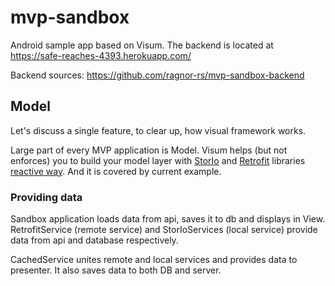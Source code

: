 # mvp-sandbox
Android sample app based on Visum. The backend is located at https://safe-reaches-4393.herokuapp.com/

Backend sources: https://github.com/ragnor-rs/mvp-sandbox-backend

## Model

Let's discuss a single feature, to clear up, how visual framework works.

Large part of every MVP application is Model.
Visum helps (but not enforces) you to build your model layer with [StorIo](https://github.com/pushtorefresh/storio) and [Retrofit](http://square.github.io/retrofit/) libraries [reactive way](https://github.com/ReactiveX/RxJava). 
And it is covered by current example.

### Providing data
Sandbox application loads data from api, saves it to db and displays in View.
RetrofitService (remote service) and StorIoServices (local service) provide data from api and database respectively.

CachedService unites remote and local services and provides data to presenter. It also saves data to both DB and server.
